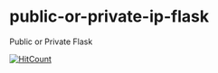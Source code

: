 # public-or-private-ip-flask
Public or Private Flask

[![HitCount](http://hits.dwyl.io/teamtact/https://github.com/teamtact/public-or-private-ip-flask.svg)](http://hits.dwyl.io/teamtact/https://github.com/teamtact/public-or-private-ip-flask)
